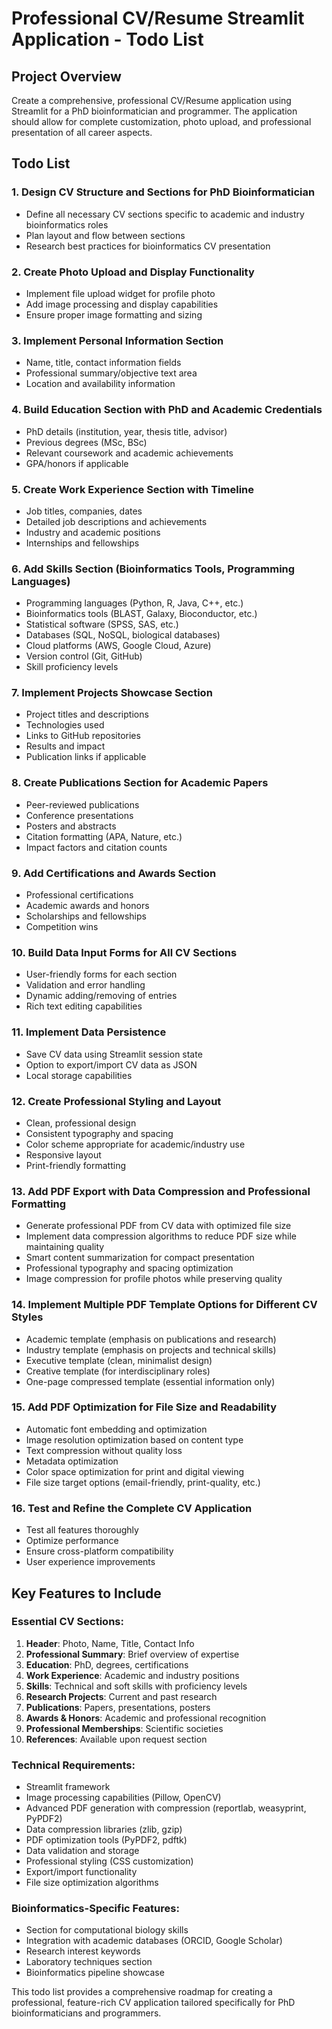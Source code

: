 # Professional CV/Resume Streamlit Application - Todo List

## Project Overview
Create a comprehensive, professional CV/Resume application using Streamlit for a PhD bioinformatician and programmer. The application should allow for complete customization, photo upload, and professional presentation of all career aspects.

## Todo List

### 1. Design CV Structure and Sections for PhD Bioinformatician
- Define all necessary CV sections specific to academic and industry bioinformatics roles
- Plan layout and flow between sections
- Research best practices for bioinformatics CV presentation

### 2. Create Photo Upload and Display Functionality
- Implement file upload widget for profile photo
- Add image processing and display capabilities
- Ensure proper image formatting and sizing

### 3. Implement Personal Information Section
- Name, title, contact information fields
- Professional summary/objective text area
- Location and availability information

### 4. Build Education Section with PhD and Academic Credentials
- PhD details (institution, year, thesis title, advisor)
- Previous degrees (MSc, BSc)
- Relevant coursework and academic achievements
- GPA/honors if applicable

### 5. Create Work Experience Section with Timeline
- Job titles, companies, dates
- Detailed job descriptions and achievements
- Industry and academic positions
- Internships and fellowships

### 6. Add Skills Section (Bioinformatics Tools, Programming Languages)
- Programming languages (Python, R, Java, C++, etc.)
- Bioinformatics tools (BLAST, Galaxy, Bioconductor, etc.)
- Statistical software (SPSS, SAS, etc.)
- Databases (SQL, NoSQL, biological databases)
- Cloud platforms (AWS, Google Cloud, Azure)
- Version control (Git, GitHub)
- Skill proficiency levels

### 7. Implement Projects Showcase Section
- Project titles and descriptions
- Technologies used
- Links to GitHub repositories
- Results and impact
- Publication links if applicable

### 8. Create Publications Section for Academic Papers
- Peer-reviewed publications
- Conference presentations
- Posters and abstracts
- Citation formatting (APA, Nature, etc.)
- Impact factors and citation counts

### 9. Add Certifications and Awards Section
- Professional certifications
- Academic awards and honors
- Scholarships and fellowships
- Competition wins

### 10. Build Data Input Forms for All CV Sections
- User-friendly forms for each section
- Validation and error handling
- Dynamic adding/removing of entries
- Rich text editing capabilities

### 11. Implement Data Persistence
- Save CV data using Streamlit session state
- Option to export/import CV data as JSON
- Local storage capabilities

### 12. Create Professional Styling and Layout
- Clean, professional design
- Consistent typography and spacing
- Color scheme appropriate for academic/industry use
- Responsive layout
- Print-friendly formatting

### 13. Add PDF Export with Data Compression and Professional Formatting
- Generate professional PDF from CV data with optimized file size
- Implement data compression algorithms to reduce PDF size while maintaining quality
- Smart content summarization for compact presentation
- Professional typography and spacing optimization
- Image compression for profile photos while preserving quality

### 14. Implement Multiple PDF Template Options for Different CV Styles
- Academic template (emphasis on publications and research)
- Industry template (emphasis on projects and technical skills)
- Executive template (clean, minimalist design)
- Creative template (for interdisciplinary roles)
- One-page compressed template (essential information only)

### 15. Add PDF Optimization for File Size and Readability
- Automatic font embedding and optimization
- Image resolution optimization based on content type
- Text compression without quality loss
- Metadata optimization
- Color space optimization for print and digital viewing
- File size target options (email-friendly, print-quality, etc.)

### 16. Test and Refine the Complete CV Application
- Test all features thoroughly
- Optimize performance
- Ensure cross-platform compatibility
- User experience improvements

## Key Features to Include

### Essential CV Sections:
1. **Header**: Photo, Name, Title, Contact Info
2. **Professional Summary**: Brief overview of expertise
3. **Education**: PhD, degrees, certifications
4. **Work Experience**: Academic and industry positions
5. **Skills**: Technical and soft skills with proficiency levels
6. **Research Projects**: Current and past research
7. **Publications**: Papers, presentations, posters
8. **Awards & Honors**: Academic and professional recognition
9. **Professional Memberships**: Scientific societies
10. **References**: Available upon request section

### Technical Requirements:
- Streamlit framework
- Image processing capabilities (Pillow, OpenCV)
- Advanced PDF generation with compression (reportlab, weasyprint, PyPDF2)
- Data compression libraries (zlib, gzip)
- PDF optimization tools (PyPDF2, pdftk)
- Data validation and storage
- Professional styling (CSS customization)
- Export/import functionality
- File size optimization algorithms

### Bioinformatics-Specific Features:
- Section for computational biology skills
- Integration with academic databases (ORCID, Google Scholar)
- Research interest keywords
- Laboratory techniques section
- Bioinformatics pipeline showcase

This todo list provides a comprehensive roadmap for creating a professional, feature-rich CV application tailored specifically for PhD bioinformaticians and programmers.